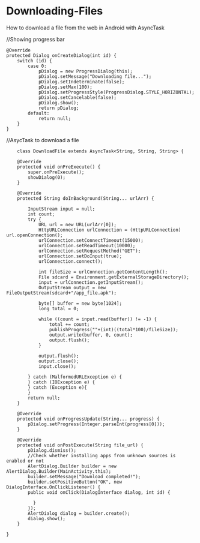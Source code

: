 # Downloading-Files
How to download a file from the web in Android with AsyncTask


  //Showing progress bar  
  
    @Override
    protected Dialog onCreateDialog(int id) {
        switch (id) {
            case 0:
                pDialog = new ProgressDialog(this);
                pDialog.setMessage("Downloading file...");
                pDialog.setIndeterminate(false);
                pDialog.setMax(100);
                pDialog.setProgressStyle(ProgressDialog.STYLE_HORIZONTAL);
                pDialog.setCancelable(false);
                pDialog.show();
                return pDialog;
            default:
                return null;
        }
    }

  //AsycTask to download a file
        
        class DownloadFile extends AsyncTask<String, String, String> {

        @Override
        protected void onPreExecute() {
            super.onPreExecute();
            showDialog(0);
        }

        @Override
        protected String doInBackground(String... urlArr) {

            InputStream input = null;
            int count;
            try {
                URL url = new URL(urlArr[0]);
                HttpURLConnection urlConnection = (HttpURLConnection) url.openConnection();
                urlConnection.setConnectTimeout(15000);
                urlConnection.setReadTimeout(10000);
                urlConnection.setRequestMethod("GET");
                urlConnection.setDoInput(true);
                urlConnection.connect();

                int fileSize = urlConnection.getContentLength();
                File sdcard = Environment.getExternalStorageDirectory();
                input = urlConnection.getInputStream();
                OutputStream output = new FileOutputStream(sdcard+"/app_file.apk");

                byte[] buffer = new byte[1024];
                long total = 0;

                while ((count = input.read(buffer)) != -1) {
                    total += count;
                    publishProgress(""+(int)((total*100)/fileSize));
                    output.write(buffer, 0, count);
                    output.flush();
                }

                output.flush();
                output.close();
                input.close();

            } catch (MalformedURLException e) {
            } catch (IOException e) {
            } catch (Exception e){
            }
            return null;
        }

        @Override
        protected void onProgressUpdate(String... progress) {
            pDialog.setProgress(Integer.parseInt(progress[0]));
        }

        @Override
        protected void onPostExecute(String file_url) {
            pDialog.dismiss();
            //Check whether installing apps from unknown sources is enabled or not
            AlertDialog.Builder builder = new AlertDialog.Builder(MainActivity.this);
            builder.setMessage("Download completed!");
            builder.setPositiveButton("OK", new DialogInterface.OnClickListener() {
            public void onClick(DialogInterface dialog, int id) {

              }
            });
            AlertDialog dialog = builder.create();
            dialog.show();
        }
        
    }
